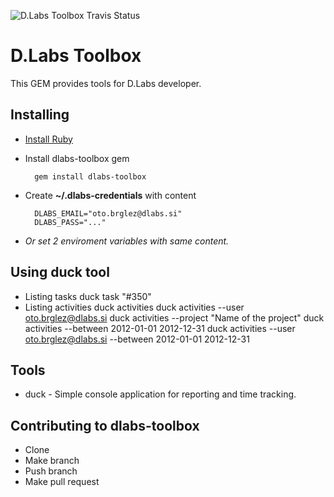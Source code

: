 ![D.Labs Toolbox Travis Status](https://secure.travis-ci.org/otobrglez/dlabs-toolbox.png?branch=master)

# D.Labs Toolbox

This GEM provides tools for D.Labs developer.

## Installing

* [Install Ruby](http://www.ruby-lang.org/en/downloads/)
* Install dlabs-toolbox gem
    
		gem install dlabs-toolbox

* Create **~/.dlabs-credentials** with content

		DLABS_EMAIL="oto.brglez@dlabs.si"
		DLABS_PASS="..."
    
* *Or set 2 enviroment variables with same content.*

## Using **duck** tool

* Listing tasks
		duck task "#350"
* Listing activities
		duck activities
		duck activities --user oto.brglez@dlabs.si
		duck activities --project "Name of the project"
		duck activities --between 2012-01-01 2012-12-31 
		duck activities --user oto.brglez@dlabs.si --between 2012-01-01 2012-12-31

## Tools

* duck - Simple console application for reporting and time tracking.

## Contributing to dlabs-toolbox
 
* Clone
* Make branch
* Push branch
* Make pull request

